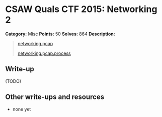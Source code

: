 # CSAW Quals CTF 2015: Networking 2

**Category:** Misc
**Points:** 50
**Solves:** 864
**Description:** 

> [networking.pcap](networking.pcap)
> 
> [networking.pcap.process](networking.pcap.process)

## Write-up

(TODO)

## Other write-ups and resources

* none yet